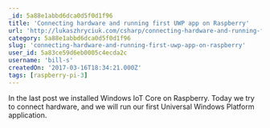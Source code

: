 ```yaml
---
_id: 5a88e1abbd6dca0d5f0d1f96
title: 'Connecting hardware and running first UWP app on Raspberry'
url: 'http://lukaszhryciuk.com/csharp/connecting-hardware-and-running-first-uwp-app-on-raspberry/'
category: 5a88e1abbd6dca0d5f0d1f96
slug: 'connecting-hardware-and-running-first-uwp-app-on-raspberry'
user_id: 5a83ce59d6eb0005c4ecda2c
username: 'bill-s'
createdOn: '2017-03-16T18:34:21.000Z'
tags: [raspberry-pi-3]
---
```


In the last post we installed Windows IoT Core on Raspberry. Today we try to connect hardware, and we will run our first Universal Windows Platform application.
